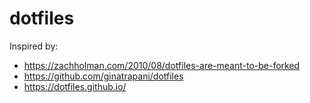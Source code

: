 # dotfiles

Inspired by:
- https://zachholman.com/2010/08/dotfiles-are-meant-to-be-forked
- https://github.com/ginatrapani/dotfiles
- https://dotfiles.github.io/

